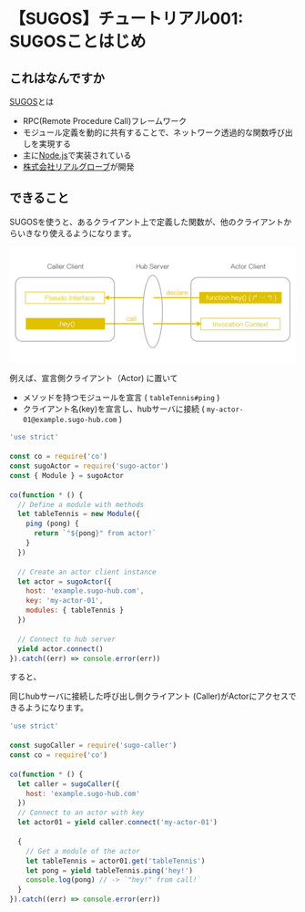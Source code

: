 # 【SUGOS】チュートリアル001: SUGOSことはじめ


## これはなんですか

[SUGOS](https://github.com/realglobe-Inc/sugos)とは

+ RPC(Remote Procedure Call)フレームワーク
+ モジュール定義を動的に共有することで、ネットワーク透過的な関数呼び出しを実現する
+ 主に[Node.js](https://nodejs.org/en/)で実装されている
+ [株式会社リアルグローブ](http://realglobe.jp/)が開発


## できること

SUGOSを使うと、あるクライアント上で定義した関数が、他のクライアントからいきなり使えるようになります。

<img src="../../images/sugos-overview.png"
     alt="Overview"
/>


例えば、宣言側クライアント（Actor) に置いて

+ メソッドを持つモジュールを宣言 ( `tableTennis#ping` )
+ クライアント名(key)を宣言し、hubサーバに接続 ( `my-actor-01@example.sugo-hub.com` )

```javascript
'use strict'

const co = require('co')
const sugoActor = require('sugo-actor')
const { Module } = sugoActor

co(function * () {
  // Define a module with methods
  let tableTennis = new Module({
    ping (pong) {
      return `"${pong}" from actor!`
    }
  })

  // Create an actor client instance
  let actor = sugoActor({
    host: 'example.sugo-hub.com',
    key: 'my-actor-01',
    modules: { tableTennis }
  })

  // Connect to hub server
  yield actor.connect()
}).catch((err) => console.error(err))

```

すると、

同じhubサーバに接続した呼び出し側クライアント (Caller)がActorにアクセスできるようになります。


```javascript
'use strict'

const sugoCaller = require('sugo-caller')
const co = require('co')

co(function * () {
  let caller = sugoCaller({
    host: 'example.sugo-hub.com'
  })
  // Connect to an actor with key
  let actor01 = yield caller.connect('my-actor-01')

  {
    // Get a module of the actor
    let tableTennis = actor01.get('tableTennis')
    let pong = yield tableTennis.ping('hey!')
    console.log(pong) // -> `"hey!" from call!`
  }
}).catch((err) => console.error(err))

```


